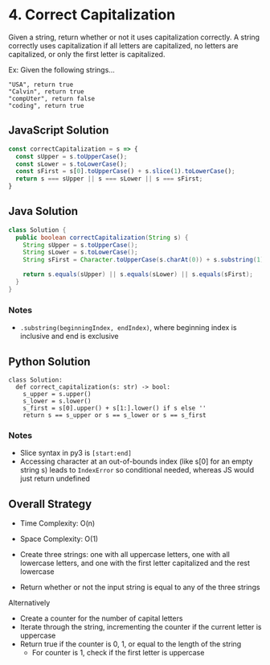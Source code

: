 # 4. Correct Capitalization

Given a string, return whether or not it uses capitalization correctly. A string correctly uses capitalization if all letters are capitalized, no letters are capitalized, or only the first letter is capitalized.

Ex: Given the following strings...
```
"USA", return true
"Calvin", return true
"compUter", return false
"coding", return true
```

## JavaScript Solution
```js
const correctCapitalization = s => {
  const sUpper = s.toUpperCase();
  const sLower = s.toLowerCase();
  const sFirst = s[0].toUpperCase() + s.slice(1).toLowerCase();
  return s === sUpper || s === sLower || s === sFirst;
}
```

## Java Solution
```java
class Solution {
  public boolean correctCapitalization(String s) {
    String sUpper = s.toUpperCase();
    String sLower = s.toLowerCase();
    String sFirst = Character.toUpperCase(s.charAt(0)) + s.substring(1).toLowerCase();

    return s.equals(sUpper) || s.equals(sLower) || s.equals(sFirst);
  }
}
```
### Notes
- `.substring(beginningIndex, endIndex)`, where beginning index is inclusive and end is exclusive

## Python Solution
```py3
class Solution:
  def correct_capitalization(s: str) -> bool:
    s_upper = s.upper()
    s_lower = s.lower()
    s_first = s[0].upper() + s[1:].lower() if s else ''
    return s == s_upper or s == s_lower or s == s_first
```
### Notes
- Slice syntax in py3 is `[start:end]`
- Accessing character at an out-of-bounds index (like s[0] for an empty string s) leads to `IndexError` so conditional needed, whereas JS would just return undefined

## Overall Strategy
- Time Complexity: O(n)
- Space Complexity: O(1)

- Create three strings: one with all uppercase letters, one with all lowercase letters, and one with the first letter capitalized and the rest lowercase
- Return whether or not the input string is equal to any of the three strings

Alternatively
- Create a counter for the number of capital letters
- Iterate through the string, incrementing the counter if the current letter is uppercase
- Return true if the counter is 0, 1, or equal to the length of the string
  - For counter is 1, check if the first letter is uppercase